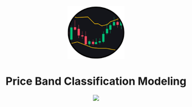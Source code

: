 <p align="center"><img width=150px src="./pbc-logo.png"></p>
<h1 align="center">Price Band Classification Modeling</h1>
<p align="center"><img src="https://img.shields.io/badge/python-v3.6+-blue.svg"></p>

